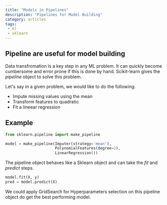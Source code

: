 ```yaml
---
title: "Models in Pipelines"
description: "Pipelines for Model Building"
category: articles
tags:
 - ml
 - sklearn
---
```

## Pipeline are useful for model building

Data transfromation is a key step in any ML problem. It can quickly become cumbersome and error prone if this is done by hand. Scikit-learn gives the *pipeline* object to solve this problem.

Let's say in a given problem, we would like to do the following:

* Impute missing values using the mean
* Transform features to quadratic
* Fit a lineear regression

## Example

```python
from sklearn.pipeline import make_pipeline

model = make_pipeline(Imputer(strategy='mean'),
                      PolynomialFeatures(degree=2),  
                      LinearRegression())

```

The pipeline object behaves like a Sklearn object and can take the *fit* and *predict* steps.

```python
model.fit(X, y)
pred = model.predict(X)
```

We could apply GridSearch for Hyperparameters selection on this pipeline object do get the best performing model.
